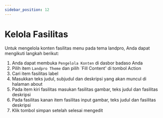 ```yaml
---
sidebar_position: 12
---
```


# Kelola Fasilitas

Untuk mengelola konten fasilitas menu pada tema landpro, Anda dapat mengikuti langkah berikut:
1. Anda dapat membuka `Pengelola Konten` di dasbor badaso Anda
2. Pilih item `Landpro Theme` dan pilih `Fill Content' di tombol Action
3. Cari item fasilitas label
4. Masukkan teks judul, subjudul dan deskripsi yang akan muncul di halaman about
5. Pada item kiri fasilitas masukan fasilitas gambar, teks judul dan fasilitas deskripsi
6. Pada fasilitas kanan item fasilitas input gambar, teks judul dan fasilitas deskripsi
7. Klik tombol simpan setelah selesai mengedit

<p align="center">
  <a href="https://badaso-docs.uatech.co.id/">
    <img src="/img/facility-content.png"  alt="" />
  </a>
</p>

